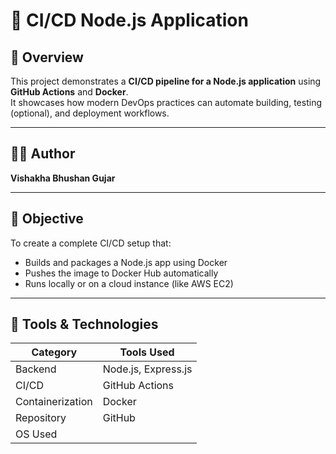 # 🚀 CI/CD Node.js Application

## 📘 Overview
This project demonstrates a **CI/CD pipeline for a Node.js application** using **GitHub Actions** and **Docker**.  
It showcases how modern DevOps practices can automate building, testing (optional), and deployment workflows.

---

## 👩‍💻 Author
**Vishakha Bhushan Gujar**

---

## 🎯 Objective
To create a complete CI/CD setup that:
- Builds and packages a Node.js app using Docker
- Pushes the image to Docker Hub automatically
- Runs locally or on a cloud instance (like AWS EC2)

---

## 🧰 Tools & Technologies
| Category | Tools Used |
|-----------|-------------|
| Backend | Node.js, Express.js |
| CI/CD | GitHub Actions |
| Containerization | Docker |
| Repository | GitHub |
| OS Used |
